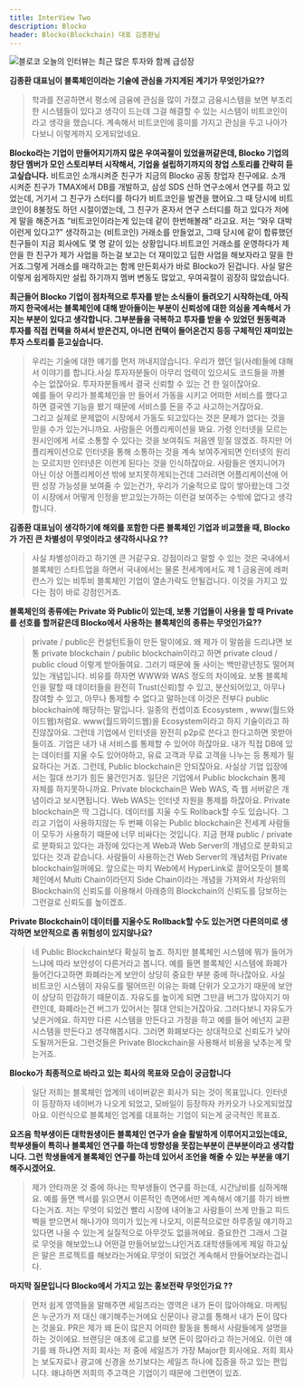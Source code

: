 ```yaml
---
title: InterView Two
description: Blocko
header: Blocko(Blockchain) 대표 김종환님
---
```

![블로코](http://fintechkorea.kr/wp-content/uploads/2015/10/%EB%A1%9C%EA%B3%A0_%EB%B8%94%EB%A1%9C%EC%BD%94530-X-459.png)
오늘의 인터뷰는 최근 많은 투자와 함께 급성장

**김종환 대표님이 블록체인이라는 기술에 관심을 가지게된 계기가 무엇인가요??**
> 학과를 전공하면서 평소에 금융에 관심을 많이 가졌고 금융시스템을 보면 부조리한 시스템들이 있다고 생각이 드는데 그걸 해결할 수 있는 시스템이 비트코인이라고 생각을 했습니다. 계속해서 비트코인에 흥미를 가지고 관심을 두고 나아가다보니 이렇게까지 오게되었네요.

**Blocko라는 기업이 만들어지기까지 많은 우여곡절이 있었을꺼같은데, Blocko 기업의 창단 멤버가 모인 스토리부터 시작해서, 기업을 설립하기까지의 창업 스토리를 간략히 듣고싶습니다.**
비트코인 소개시켜준 친구가 지금의 Blocko 공동 창업자 친구에요. 소개 시켜준 친구가 TMAX에서 DB를 개발하고, 삼성 SDS 산하 연구소에서 연구를 하고 있었는데, 거기서 그 친구가 스터디를 하다가 비트코인을 발견을 했어요.그 때 당시에 비트코인이 8불정도 하던 시절이였는데, 그 친구가 혼자서 연구 스터디를 하고 있다가 저에게 말을 해준거죠 “비트코인이라는게 있는데 같이 한번해볼래” 라고요. 저는 “와우 대박 이런게 있다고?” 생각하고는 (비트코인) 거래소를 만들었고, 그때 당시에 같이 합류했던 친구들이 지금 회사에도 몇 명 같이 있는 상황입니다.비트코인 거래소를 운영하다가 제안을 한 친구가 제가 사업을 하는걸 보고는 더 재미있고 딥한 사업을 해보자라고 말을 한거죠.그렇게 거래소를 매각하고는 함께 만든회사가 바로 Blocko가 된겁니다. 사실 말은 이렇게 쉽게하지만 설립 하기까지 멤버 변동도 많았고, 우여곡절이 굉장히 많았습니다.

**최근들어 Blocko 기업이 점차적으로 투자를 받는 소식들이 들려오기 시작하는데, 아직까지 한국에서는 블록체인에 대해 받아들이는 부분이 신뢰성에 대한 의심을 계속해서 가지는 부분이 있다고 생각합니다. 그부분들을 극복하고 투자를 받을 수 있었던 원동력과 투자를 직접 컨택을 하셔서 받은건지, 아니면 컨택이 들어온건지 등등 구체적인 재미있는 투자 스토리를 듣고싶습니다.**
> 우리는 기술에 대한 얘기를 먼저 꺼내지않습니다. 우리가 했던 일(사례)들에 대해서 이야기를 합니다.사실 투자자분들이 아무리 업력이 있으셔도 코드들을 까볼 수는 없잖아요. 투자자분들께서 결국 신뢰할 수 있는 건 한 일이잖아요.<br/> 예를 들어 우리가 블록체인을 만 들어서 가동을 시키고 어떠한 서비스를 했다고하면 결국엔 기능을 봤기 때문에 서비스를 돈을 주고 사고하는거잖아요.<br/>그리고 실제로 문제없이 시장에서 가동도 되고있다는 것은 문제가 없다는 것을 믿을 수가 있는거니까요. 사람들은 어플리케이션을 봐요. 가령 인터넷을 모르는 원시인에게 서로 소통할 수 있다는 것을 보여줘도 처음엔 믿질 않겠죠. 하지만 어플리케이션으로 인터넷을 통해 소통하는 것을 계속 보여주게되면 인터넷의 원리는 모르지만 인터넷은 이런게 된다는 것을 인식하잖아요. 사람들은 엔지니어가 아닌 이상 어플리케이션 밖에 보지못하게되는건데 그러려면 어플리케이션에 어떤 성장 가능성을 보여줄 수 있는건가, 우리가 기술적으로 많이 쌓아왔는데 그것이 시장에서 어떻게 인정을 받고있는가하는 이런걸 보여주는 수밖에 없다고 생각합니다. 

**김종환 대표님이 생각하기에 해외를 포함한 다른 블록체인 기업과 비교했을 때, Blocko가 가진 큰 차별성이 무엇이라고 생각하시나요 ??**
> 사실 차별성이라고 하기엔 큰 거같구요. 강점이라고 말할 수 있는 것은 국내에서 블록체인 스타트업을 하면서 국내에서는 물론 전세계에서도 제 1 금융권에 레퍼런스가 있는 비투비 블록체인 기업이 열손가락도 안될겁니다. 이것을 가지고 있다는 점이 바로 강점인거죠.

**블록체인의 종류에는 Private 와 Public이 있는데, 보통 기업들이 사용을 할 때 Private를 선호를 할꺼같은데 Blocko에서 사용하는 블록체인의 종류는 무엇인가요??**
> private / public은 컨설턴트들이 만든 말이에요. 왜 제가 이 말씀을 드리냐면 보통 private blockchain / public blockchain이라고 하면 private cloud / public cloud 이렇게 받아들여요. 그러기 때문에 둘 사이는 백만광년정도 떨어져 있는 개념입니다. 비유를 하자면 WWW와 WAS 정도의 차이에요. 보통 블록체인을 말할 때 데이터들을 완전히 Trust(신뢰)할 수 있고, 분산되어있고, 아무나 참여할 수 있고, 아무나 통제할 수 없다고 말하는데 이것은 전부다 public blockchain에 해당하는 말입니다. 일종의 컨셉이죠 Ecosystem , www(월드와이드웹)처럼요. www(월드와이드웹)을 Ecosystem이라고 하지 기술이라고 하진않잖아요. 그런데 기업에서 인터넷을 완전히 p2p로 쓴다고 한다고하면 못받아들이죠. 기업은 내가 내 서비스를 통제할 수 있어야 하잖아요. 내가 직접 DB에 있는 데이터를 지울 수도 있어야하고, 유료 고객과 무료 고객을 나누는 등 통제가 필요하다는 거죠. 그런데, Public blockchain은 안되잖아요. 사실상 기업 입장에서는 절대 쓰기가 힘든 물건인거죠. 일단은 기업에서 Public blockchain 통제 자체를 하지못하니까요. Private blockchain은 Web WAS, 즉 웹 서버같은 개념이라고 보시면됩니다. Web WAS는 인터넷 자원을 통제를 하잖아요. Private blockchain은 딱 그겁니다. 데이터를 지울 수도 Rollback할 수도 있습니다. 그리고 기업이 사용하지않는 두 번째 이유는 Public blockchain은 전세계 사람들이 모두가 사용하기 때문에 너무 비싸다는 것입니다. 지금 현재 public / private로 분화되고 있다는 과정에 있다는게 Web과 Web Server의 개념으로 분화되고 있다는 것과 같습니다. 사람들이 사용하는건 Web Server의 개념처럼 Private blockchain일꺼에요. 앞으로는 마치 Web에서 HyperLink로 끌어오듯이 블록체인에서 Multi Chain이라던지 Side Chain이라는 개념을 가져와서 차상위의 Blockchain의 신뢰도를 이용해서 아래층의 Blockchain의 신뢰도를 담보하는 그런걸로 신뢰도를 높이겠죠.

**Private Blockchain이 데이터를 지울수도 Rollback할 수도 있는거면 다른의미로 생각하면 보안적으로 좀 위험성이 있지않나요?**
> 네 Public Blockchain보다 확실히 높죠. 하지만 블록체인 시스템에 뭐가 들어가느냐에 따라 보안성이 다른거라고 봅니다. 예를 들면 블록체인 시스템에 화폐가 들어간다고하면 화폐라는게 보안이 상당히 중요한 부분 중에 하나잖아요. 사실 비트코인 시스템이 자유도를 떨어뜨린 이유는 화폐 단위가 오고가기 때문에 보안이 상당히 민감하기 때문이죠. 자유도를 높이게 되면 그만큼 버그가 많아지기 마련인데, 화폐라는건 버그가 있어서는 절대 안되는거잖아요. 그러다보니 자유도가 낮은거에요. 하지만 다른 시스템을 만든다고 가정을 하고 예를 들어 에넌지 교환 시스템을 만든다고 생각해봅시다. 그러면 화폐보다는 상대적으로 신뢰도가 낮아도될꺼거든요. 그런것들은 Private Blockchain을 사용해서 비용을 낮추는게 맞는거죠.

**Blocko가 최종적으로 바라고 있는 회사의 목표와 모습이 궁금합니다**
> 일단 저희는 블록체인 업계의 네이버같은 회사가 되는 것이 목표입니다. 인터넷이 등장하자 네이버가 나오게 되었고, 모바일이 등장하자 카카오가 나오게되었잖아요. 이런식으로 블록체인 업계를 대표하는 기업이 되는게 궁극적인 목표죠.

**요즈음 학부생이든 대학원생이든 블록체인 연구가 슬슬 활발하게 이루어지고있는데요, 학부생들이 특히나 블록체인 연구를 하는데 방향성을 못잡는부분이 큰부분이라고 생각합니다. 그런 학생들에게 블록체인 연구를 하는데 있어서 조언을 해줄 수 있는 부분을 얘기해주시겠어요.**
> 제가 안타까운 것 중에 하나는 학부생들이 연구를 하는데, 시간낭비를 심하게해요. 예를 들면 백서를 읽으면서 이론적인 측면에서만 계속해서 얘기를 하기 바쁘다는거죠. 저는 무엇이 되었건 빨리 시장에 내어놓고 사람들이 쓰게 만들고 피드벡을 받으면서 해나가야 의미가 있는게 나오지, 이론적으로만 하루종일 얘기하고 있다면 나올 수 있는게 실질적으로 아무것도 없을꺼에요. 중요한건 그래서 그걸로 무엇을 해보았느냐 어떤걸 만들어보았느냐인거죠.대학생들에게 제일 하고싶은 말은 프로젝트를 해보라는거에요.무엇이 되었건 계속해서 만들어보라는겁니다.

**마지막 질문입니다 Blocko에서 가지고 있는 홍보전략 무엇인가요 ??**
> 먼저 쉽게 영역들을 말해주면 세일즈라는 영역은 내가 돈이 많아야해요. 마케팅은 누군가가 저 대신 얘기해주는거에요 신문이나 광고를 통해서 내가 돈이 많다는 것을요. PR은 제가 왜 돈이 많은지 어떠한 활동을 통해서 사람들에게 설명을 하는 것이에요. 브랜딩은 애초에 로고를 보면 돈이 많아라고 하는거에요. 이런 얘기를 왜 하냐면 저희 회사는 저 중에 세일즈가 가장 Major한 회사에요. 저희 회사는 보도자료나 광고에 신경을 쓰기보다는 세일즈 하나에 집중을 하고 있는 편입니다. 왜냐하면 저희의 주고객은 기업이기 때문에 그런면이 있죠.
